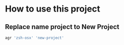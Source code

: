 # How to use this project

## Replace name project to New Project

```bash
agr 'zsh-osx' 'new-project'
```
